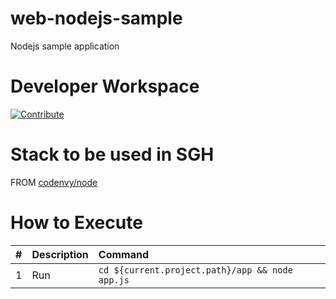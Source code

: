 # web-nodejs-sample

Nodejs sample application

# Developer Workspace
[![Contribute](http://beta.codenvy.com/factory/resources/codenvy-contribute.svg)](http://beta.codenvy.com/f?id=r8et9w6vohmqvro8)

# Stack to be used in SGH

FROM [codenvy/node](https://hub.docker.com/r/codenvy/node/)

# How to Execute

| #       | Description           | Command  |
| :------------- |:-------------| :-----|
| 1      | Run | `cd ${current.project.path}/app && node app.js` |